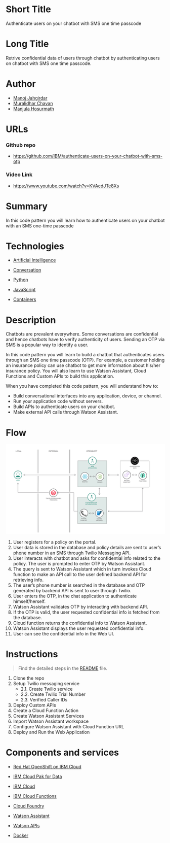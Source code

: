# Short Title

Authenticate users on your chatbot with SMS one time passcode

# Long Title

Retrive confidential data of users through chatbot by authenticating users on chatbot with SMS one time passcode.


# Author
* [Manoj Jahgirdar](https://developer.ibm.com/profiles/manoj.jahgirdar/)
* [Muralidhar Chavan](https://developer.ibm.com/profiles/muralidhar.chavan/)
* [Manjula Hosurmath](https://developer.ibm.com/profiles/mhosurma/)

# URLs

### Github repo

- https://github.com/IBM/authenticate-users-on-your-chatbot-with-sms-otp

### Video Link

- https://www.youtube.com/watch?v=KVAcdJTe8Xs

# Summary

In this code pattern you will learn how to authenticate users on your chatbot with an SMS one-time passcode

# Technologies

* [Artificial Intelligence](https://developer.ibm.com/technologies/artificial-intelligence/) 

* [Conversation](https://developer.ibm.com/technologies/conversation/)

* [Python](https://developer.ibm.com/technologies/python)

* [JavaScript](https://developer.ibm.com/technologies/javascript/)

* [Containers](https://developer.ibm.com/technologies/containers/)


# Description

Chatbots are prevalent everywhere. Some conversations are confidential and hence chatbots have to verify authenticity of users. Sending an OTP via SMS is a popular way to identify a user. 

In this code pattern you will learn to build a chatbot that authenticates users through an SMS one time passcode (OTP). For example, a customer holding an insurance policy can use chatbot to get more information about his/her insurance policy. You will also learn to use Watson Assistant, Cloud Functions and Custom APIs to build this application.

When you have completed this code pattern, you will understand how to:

* Build conversational interfaces into any application, device, or channel.
* Run your application code without servers.
* Build APIs to authenticate users on your chatbot.
* Make external API calls through Watson Assistant.

# Flow

<!--add an image in this path-->
![architecture](doc/source/images/architecture1.png)


1. User registers for a policy on the portal.
2. User data is stored in the database and policy details are sent to user’s phone number in an SMS through Twilio Messaging API.
3. User interacts with chatbot and asks for confidential info related to the policy. The user is prompted to enter OTP by Watson Assistant.
4. The query is sent to Watson Assistant which in turn invokes Cloud function to make an API call to the user defined backend API for retrieving info.
5. The user’s phone number is searched in the database and OTP generated by backend API is sent to user through Twilio.
6. User enters the OTP, in the chat application to authenticate himself/herself.
7. Watson Assistant validates OTP by interacting with backend API.
8. If the OTP is valid, the user requested confidential info is fetched from the database.
8. Cloud function returns the confidential info to Watson Assistant.
10. Watson Assistant displays the user requested confidential info.
11. User can see the confidential info in the Web UI.

# Instructions

> Find the detailed steps in the [README](https://github.com/IBM/authenticate-users-on-your-chatbot-with-sms-otp/blob/master/README.md) file.


1. Clone the repo
2. Setup Twilio messaging service
    - 2.1. Create Twilio service
    - 2.2. Create Twilio Trial Number
    - 2.3. Verified Caller IDs
3. Deploy Custom APIs
4. Create a Cloud Function Action
5. Create Watson Assistant Services
6. Import Watson Assistant workspace
7. Configure Watson Assistant with Cloud Function URL
8. Deploy and Run the Web Application

# Components and services

* [Red Hat OpenShift on IBM Cloud](https://developer.ibm.com/components/redhat-openshift-ibm-cloud/)

* [IBM Cloud Pak for Data](https://developer.ibm.com/components/cloud-pak-for-data/)

* [IBM Cloud](https://developer.ibm.com/components/cloud-ibm/)

* [IBM Cloud Functions](https://developer.ibm.com/components/ibm-cloud-functions/)

* [Cloud Foundry](https://developer.ibm.com/components/cloud-foundry/)

* [Watson Assistant](https://developer.ibm.com/components/watson-assistant/)

* [Watson APIs](https://developer.ibm.com/components/watson-apis/)

* [Docker](https://developer.ibm.com/components/docker/)
